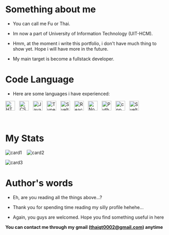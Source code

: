# Something about me

- You can call me Fu or Thai.

- Im now a part of University of Information Technology (UIT-HCM).

- Hmm, at the moment i write this portfolio, i don't have much thing to show yet. Hope i will have more in the future.

- My main target is become a fullstack developer.

# Code Language 

- Here are some languages i have experienced:
<p style='display:flex; flex-wrap:wrap; gap:10px;'>
    <img align="left" alt="HTML" width="30px" style="" src="https://cdn.jsdelivr.net/gh/devicons/devicon/icons/html5/html5-plain.svg" />
    <img align="left" alt="CSS" width="30px" style="" src="https://cdn.jsdelivr.net/gh/devicons/devicon/icons/css3/css3-plain.svg" />
    <img align="left" alt="JavaScript" width="30px" style="" src="https://cdn.jsdelivr.net/gh/devicons/devicon/icons/javascript/javascript-plain.svg" />
    <img align="left" alt="Typescript" width="30px" style="" src="https://cdn.jsdelivr.net/gh/devicons/devicon@latest/icons/typescript/typescript-original.svg" />
    <img align="left" alt="Sveltekit" width="30px" style="" src="https://cdn.jsdelivr.net/gh/devicons/devicon@latest/icons/nextjs/nextjs-original.svg" />
    <img align="left" alt="React" width="30px" style="" src="https://cdn.jsdelivr.net/gh/devicons/devicon/icons/react/react-original.svg" />
    <img align="left" alt="NodeJS" width="30px" style="" src="https://cdn.jsdelivr.net/gh/devicons/devicon/icons/nodejs/nodejs-original.svg" />
    <img align="left" alt="Python" width="30px" style="" src="https://cdn.jsdelivr.net/gh/devicons/devicon/icons/python/python-plain.svg" />
    <img align="left" alt="cpp" width="30px" style="" src="https://cdn.jsdelivr.net/gh/devicons/devicon@latest/icons/cplusplus/cplusplus-original.svg" />
    <img align="left" alt="Sveltekit" width="30px" style="" src="https://cdn.jsdelivr.net/gh/devicons/devicon@latest/icons/svelte/svelte-original.svg" />
</p>
<br>

# My Stats
<p>
    <img align='top' src="https://github-readme-stats.vercel.app/api/top-langs?username=thaiqt0002&show_icons=true&locale=en&layout=compact&theme=catppuccin_latte" alt="card1" />
    &nbsp;&nbsp;
    <img src="https://github-readme-stats.vercel.app/api?username=thaiqt0002&show_icons=true&locale=en&theme=catppuccin_latte" alt="card2" />
</p>

<p><img src="https://github-readme-streak-stats.herokuapp.com/?user=thaiqt0002&theme=catppuccin_latte" alt="card3" /></p>




# Author's words

- Eh, are you reading all the things above...?

- Thank you for spending time reading my silly profile hehehe...

- Again, you guys are welcomed. Hope you find something useful in here

**You can contact me through my gmail (thaiqt0002@gmail.com) anytime**
